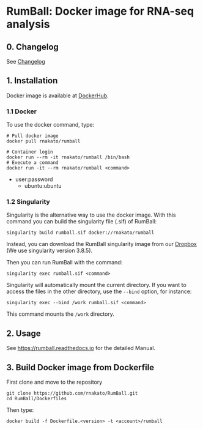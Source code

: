 # RumBall: Docker image for RNA-seq analysis

## 0. Changelog

See [Changelog](https://github.com/rnakato/RumBall/blob/main/ChangeLog.md)

## 1. Installation

Docker image is available at [DockerHub](https://hub.docker.com/r/rnakato/rumball).

### 1.1 Docker

To use the docker command, type:

    # Pull docker image
    docker pull rnakato/rumball

    # Container login
    docker run --rm -it rnakato/rumball /bin/bash
    # Execute a command
    docker run -it --rm rnakato/rumball <command>

- user:password
    - ubuntu:ubuntu

### 1.2 Singularity

Singularity is the alternative way to use the docker image.
With this command you can build the singularity file (.sif) of RumBall:

    singularity build rumball.sif docker://rnakato/rumball

Instead, you can download the RumBall singularity image from our [Dropbox](https://www.dropbox.com/scl/fo/lptb68dirr9wcncy77wsv/h?rlkey=whhcaxuvxd1cz4fqoeyzy63bf&dl=0) (We use singularity version 3.8.5).

Then you can run RumBall with the command:

    singularity exec rumball.sif <command>

Singularity will automatically mount the current directory. If you want to access the files in the other directory, use the `--bind` option, for instance:

    singularity exec --bind /work rumball.sif <command>

This command mounts the `/work` directory.

## 2. Usage

See https://rumball.readthedocs.io for the detailed Manual.


## 3. Build Docker image from Dockerfile

First clone and move to the repository

    git clone https://github.com/rnakato/RumBall.git
    cd RumBall/Dockerfiles

Then type:

    docker build -f Dockerfile.<version> -t <account>/rumball
